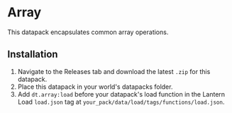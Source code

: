 # Array

This datapack encapsulates common array operations.

## Installation

1. Navigate to the Releases tab and download the latest `.zip` for this datapack.
2. Place this datapack in your world's datapacks folder.
3. Add `dt.array:load` before your datapack's load function in the Lantern Load `load.json` tag at `your_pack/data/load/tags/functions/load.json`.
